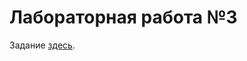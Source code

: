 # Лабораторная работа №3

Задание [здесь](https://gitlab.com/iu5edu/cpp-course-sem2/textbook/-/blob/main/website/docs/labs/lab3/intro.md).
